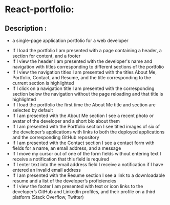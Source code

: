 # React-portfolio:

## Description :


 * a single-page application portfolio for a web developer
- If I load the portfolio  I am presented with a page containing a header, a section for content, and a footer
- If I view the header I am presented with the developer's name and navigation with titles corresponding to different sections of the portfolio
- If I view the navigation titles I am presented with the titles About Me, Portfolio, Contact, and Resume, and the title corresponding to the current section is highlighted
- If I click on a navigation title I am presented with the corresponding section below the navigation without the page reloading and that title is highlighted
- If I load the portfolio the first time the About Me title and section are selected by default
- If I am presented with the About Me section I see a recent photo or avatar of the developer and a short bio about them
- If I am presented with the Portfolio section I see titled images of six of the developer’s applications with links to both the deployed applications and the corresponding GitHub repository
- If I am presented with the Contact section I see a contact form with fields for a name, an email address, and a message
- If I move my cursor out of one of the form fields without entering text I receive a notification that this field is required
- If I enter text into the email address field I receive a notification if I have entered an invalid email address
- If I am presented with the Resume section I see a link to a downloadable resume and a list of the developer’s proficiencies
-  If I view the footer
 I am presented with text or icon links to the developer’s GitHub and LinkedIn profiles, and their profile on a third platform (Stack Overflow, Twitter) 


